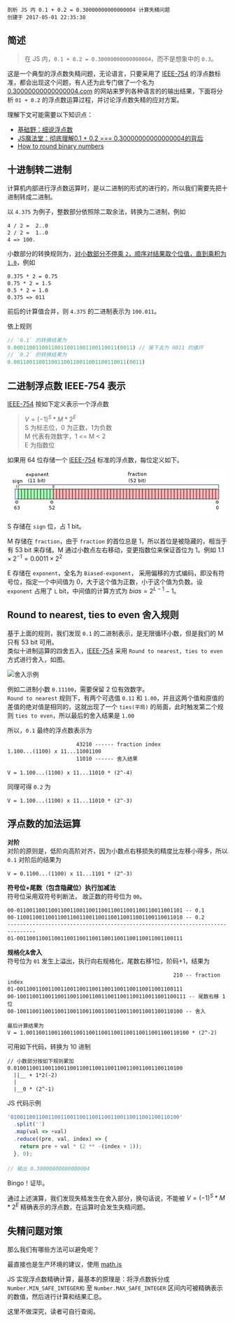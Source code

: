 ```
剖析 JS 内 0.1 + 0.2 = 0.30000000000000004 计算失精问题
创建于 2017-05-01 22:35:38
```

## 简述
> 在 JS 内，`0.1 + 0.2 = 0.30000000000000004`，而不是想象中的 `0.3`。  

这是一个典型的浮点数失精问题，无论语言，只要采用了 [IEEE-754][l2] 的浮点数标准，都会出现这个问题，有人还为此专门做了一个名为  [0.30000000000000004.com][l1] 的网站来罗列各种语言的的输出结果，下面将分析 `01 + 0.2` 的浮点数运算过程，并讨论浮点数失精的应对方案。

理解下文可能需要以下知识点：  
* [基础野：细说浮点数][l4]
* [JS魔法堂：彻底理解0.1 + 0.2 === 0.30000000000000004的背后][l7]
* [How to round binary numbers][l5]

## 十进制转二进制
计算机内部进行浮点数运算时，是以二进制的形式的进行的，所以我们需要先把十进制转成二进制。

以 `4.375` 为例子，整数部分依照除二取余法，转换为二进制，例如
```
4 / 2 =  2..0
2 / 2 =  1..0
4 => 100.
```
小数部分的转换规则为，[对小数部分不停乘 `2`，顺序对结果取个位值，直到乘积为 `1.0`][l3]，例如
```
0.375 * 2 = 0.75
0.75 * 2 = 1.5
0.5 * 2 = 1.0
0.375 => 011
```
前后的计算值合并，则 `4.375` 的二进制表示为 `100.011`。

依上规则
```javascript
// `0.1` 的转换结果为
0.000110011001100110011001100110011(0011) // 接下去为 0011 的循环
// `0.2` 的转换结果为
0.001100110011001100110011001100110011(0011)
```

## 二进制浮点数 IEEE-754 表示
[IEEE-754][l2] 按如下定义表示一个浮点数

> $V=(-1)^S * M * 2^E$  
> S 为标志位，0 为正数，1为负数  
> M 代表有效数字，1 <= M < 2  
> E 为指数位

如果用 64 位存储一个 [IEEE-754][l2] 标准的浮点数，每位定义如下。  

![浮点数 64 位存储][img1]  

S 存储在 `sign` 位，占 1 bit。  

M 存储在 `fraction`，由于 `fraction` 的首位总是 1，所以首位是被隐藏的，相当于有 53 bit 来存储。M 通过小数点左右移动，变更指数位来保证首位为 1。例如 $1.1 \times 2^{-1} = 0.0011 \times 2^2$

E 存储在 `exponent`，全名为 `Biased-exponent`， 采用偏移的方式编码，即没有符号位，指定一个中间值为 0，大于这个值为正数，小于这个值为负数。设 `exponent` 占用了 `L` bit，中间值的计算方式为 $bias = 2^{L-1} - 1$。

## Round to nearest, ties to even 舍入规则
基于上面的规则，我们发现 `0.1` 的二进制表示，是无限循环小数，但是我们的 M 只有 53 bit 可用。  
类似十进制运算的四舍五入，[IEEE-754][l2] 采用 `Round to nearest, ties to even` 方式进行舍入，如图。

![][img2]

例如二进制小数 `0.11100`，需要保留 2 位有效数字。  
`Round to nearest` 规则下，有两个可选值 `0.11` 和 `1.00`，并且这两个值和原值的差值的绝对值是相同的，这就出现了一个 `ties(平局)` 的局面，此时触发第二个规则 `ties to even`，所以最后的舍入结果是 `1.00`

所以，`0.1` 最终的浮点数表示为
```                   
                      43210 ------ fraction index
1.100...(1100) x 11...11001100
                      11010 ------ 舍入结果

V = 1.100...(1100) x 11...11010 * (2^-4)
```
同理可得 `0.2` 为
```
V = 1.100...(1100) x 11...11010 * (2^-3)
```

## 浮点数的加法运算
**对阶**  
对阶的原则是，低阶向高阶对齐，因为小数点右移损失的精度比左移小得多，所以 `0.1` 对阶后的结果为
```
V = 0.1100...(1100) x 11...1101 * (2^-3)
```

**符号位+尾数（包含隐藏位）执行加减法**  
符号位采用双符号判断法， 故正数的符号位为 `00`。  
```
00-01100110011001100110011001100110011001100110011001101 -- 0.1
00-11001100110011001100110011001100110011001100110011010 -- 0.2
-------------------------------------------------------------------------------
01-00110011001100110011001100110011001100110011001100111
```
**规格化&舍入**  
符号位为 `01` 发生上溢出，执行向右规格化，尾数右移1位，阶码+1，结果为
```
                                                     210 -- fraction index
01-00110011001100110011001100110011001100110011001100111
00-100110011001100110011001100110011001100110011001100111 -- 尾数右移 1 位
00-10011001100110011001100110011001100110011001100110100 -- 舍入

最后计算结果为
V = 1.0011001100110011001100110011001100110011001100110100 * (2^-2)
```

可用如下代码，转换为 10 进制
```
// 小数部分按如下规则累加
0.010011001100110011001100110011001100110011001100110100
  ||__ + 1*2(-2)
  |
  |__0 * (2^-1)
```
JS 代码示例
```javascript
'010011001100110011001100110011001100110011001100110100'
  .split('')
  .map(val => +val)
  .reduce((pre, val, index) => {
    return pre + val * (2 ** -(index + 1));
  }, 0);

// 输出 0.30000000000000004
```
Bingo！证毕。

通过上述演算，我们发现失精发生在舍入部分，换句话说，不能被 $V=(-1)^S * M * 2^E$ 精确表示的浮点数，在运算时会发生失精问题。

## 失精问题对策
那么我们有哪些方法可以避免呢？

最直接也是生产环境的建议，使用 [math.js][l6]

JS 实现浮点数精确计算，最基本的原理是：将浮点数拆分成 `Number.MIN_SAFE_INTEGER和` 至 `Number.MAX_SAFE_INTEGER` 区间内可被精确表示的数值，然后进行计算和结果汇总。

这里不做深究，读者可自行查阅。




[l1]: http://0.30000000000000004.com "0.30000000000000004.com"
[l2]: ../resource/IEEE-754-2008.pdf "IEEE-754-2008.pdf"
[l3]: http://stackoverflow.com/a/3954640/1914450 "convert float number to binary"
[l4]: http://www.cnblogs.com/fsjohnhuang/p/5109766.html "基础野：细说浮点数"
[l5]: https://medium.com/@maximus.koretskyi/how-to-round-binary-fractions-625c8fa3a1af "How to round binary numbers"
[l6]: http://mathjs.org/ "math.js"
[l7]: http://www.cnblogs.com/fsjohnhuang/p/5115672.html "浮点数失精"
[img1]: ../images/bg2010060602.png "浮点数 64存储"
[img2]: ../images/1-066QOYst0u8hqZAXhW8MJg.jpeg "舍入示例"
